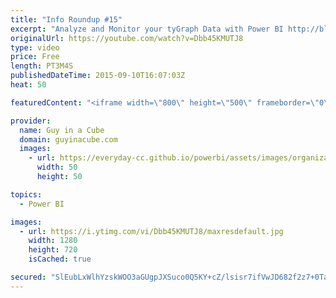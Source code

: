 ```yaml
---
title: "Info Roundup #15"
excerpt: "Analyze and Monitor your tyGraph Data with Power BI http://blogs.msdn.com/b/powerbi/archive/2015/09/09/analyze-and-monitor-your-tygraph-data-with-power-bi.aspx  Power BI Weekly Service Update http://blogs.msdn.com/b/powerbi/archive/2015/09/08/power-bi-weekly-service-update-9815.aspx  Plotting time series"
originalUrl: https://youtube.com/watch?v=Dbb45KMUTJ8
type: video
price: Free
length: PT3M4S
publishedDateTime: 2015-09-10T16:07:03Z
heat: 50

featuredContent: "<iframe width=\"800\" height=\"500\" frameborder=\"0\" src=\"https://www.youtube.com/embed/Dbb45KMUTJ8\" allow=\"accelerometer; autoplay; encrypted-media; gyroscope; picture-in-picture\" allowfullscreen></iframe>"

provider:
  name: Guy in a Cube
  domain: guyinacube.com
  images:
    - url: https://everyday-cc.github.io/powerbi/assets/images/organizations/guyinacube.com-50x50.jpg
      width: 50
      height: 50

topics:
  - Power BI

images:
  - url: https://i.ytimg.com/vi/Dbb45KMUTJ8/maxresdefault.jpg
    width: 1280
    height: 720
    isCached: true

secured: "SlEubLxWlhYzskWOO3aGUgpJXSuco0Q5KY+cZ/lsisr7ifVwJD682f2z7+0TaGtDeMFqiqPdkLhMyyGgNqFCGOGapqVdmZAWmGWXb5n87FJoPj4EqqOWkxwLXfK1o2OOMN7D8HsuyhhzsvWDwmw+Ietvstt6SSzqhAKS4zA8ta2Z4iaHkrCPdaYpaYV9F/2aqwE2bAY7dMR6lBPoW9lFeKOGH4aW33Gq66D8LdvfF7EeHTNW6gX3NlHwgJ+CsFXlC0lDpdgESqut8QeocC5dQKZFl2+k/5Ifct5Do/lIkBBx7G3ix49kiM4ilsNl+bzHoi63dK/qlf3G5IIXuBLQzcVTNSv3tnyb+i0YhQDZHrxGSYnflufbahAkYZP09KQ5UjDLz2nWsu4pnvkA/28mRlabUv1akbWSa4qmpnLaFdk=;gx2ac2Se4QG1qRlOuU6dBw=="
---
```


